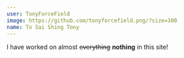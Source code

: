 ```yaml
---
user: TonyForceField
image: https://github.com/tonyforcefield.png/?size=100
name: To Sai Shing Tony
---
```

I have worked on almost <del>everything</del> **nothing** in this site!
